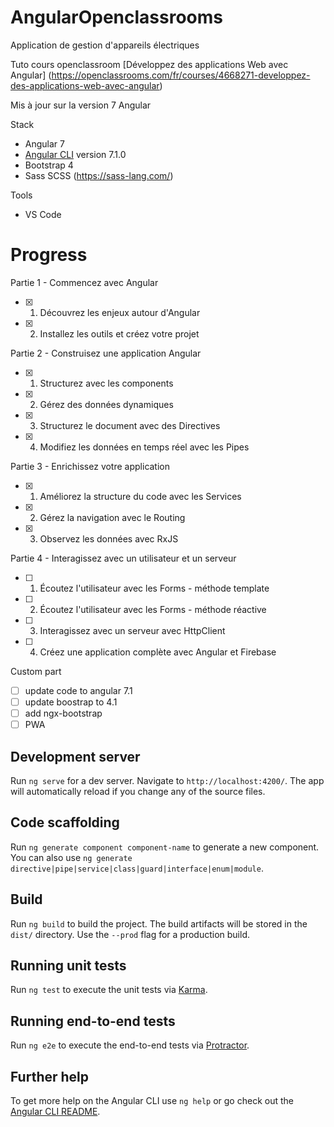 # AngularOpenclassrooms

Application de gestion d'appareils électriques 

Tuto cours openclassroom [Développez des applications Web avec Angular] (https://openclassrooms.com/fr/courses/4668271-developpez-des-applications-web-avec-angular)

Mis à jour sur la version 7 Angular

Stack 

- Angular 7
- [Angular CLI](https://github.com/angular/angular-cli) version 7.1.0
- Bootstrap 4
- Sass SCSS (https://sass-lang.com/)

Tools
  
- VS Code

# Progress

Partie 1 - Commencez avec Angular

- [x] 1. Découvrez les enjeux autour d'Angular
- [x] 2. Installez les outils et créez votre projet

Partie 2 - Construisez une application Angular

- [x] 1. Structurez avec les components
- [x] 2. Gérez des données dynamiques
- [x] 3. Structurez le document avec des Directives
- [x] 4. Modifiez les données en temps réel avec les Pipes

Partie 3 - Enrichissez votre application

- [x] 1. Améliorez la structure du code avec les Services
- [x] 2. Gérez la navigation avec le Routing
- [x] 3. Observez les données avec RxJS

Partie 4 - Interagissez avec un utilisateur et un serveur

- [ ] 1. Écoutez l'utilisateur avec les Forms - méthode template
- [ ] 2. Écoutez l'utilisateur avec les Forms - méthode réactive
- [ ] 3. Interagissez avec un serveur avec HttpClient
- [ ] 4. Créez une application complète avec Angular et Firebase

Custom part 
- [ ] update code to angular 7.1
- [ ] update boostrap to 4.1
- [ ] add ngx-bootstrap
- [ ] PWA

## Development server

Run `ng serve` for a dev server. Navigate to `http://localhost:4200/`. The app will automatically reload if you change any of the source files.

## Code scaffolding

Run `ng generate component component-name` to generate a new component. You can also use `ng generate directive|pipe|service|class|guard|interface|enum|module`.

## Build

Run `ng build` to build the project. The build artifacts will be stored in the `dist/` directory. Use the `--prod` flag for a production build.

## Running unit tests

Run `ng test` to execute the unit tests via [Karma](https://karma-runner.github.io).

## Running end-to-end tests

Run `ng e2e` to execute the end-to-end tests via [Protractor](http://www.protractortest.org/).

## Further help

To get more help on the Angular CLI use `ng help` or go check out the [Angular CLI README](https://github.com/angular/angular-cli/blob/master/README.md).
